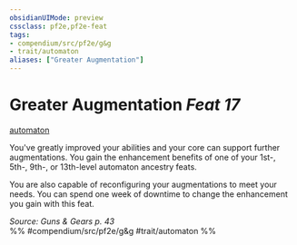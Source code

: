 ```yaml
---
obsidianUIMode: preview
cssclass: pf2e,pf2e-feat
tags:
- compendium/src/pf2e/g&g
- trait/automaton
aliases: ["Greater Augmentation"]
---
```

# Greater Augmentation  *Feat 17*  
[automaton](../../Rules/traits/automaton-g-g.md)  


You've greatly improved your abilities and your core can support further augmentations. You gain the enhancement benefits of one of your 1st-, 5th-, 9th-, or 13th-level automaton ancestry feats.

You are also capable of reconfiguring your augmentations to meet your needs. You can spend one week of downtime to change the enhancement you gain with this feat.

*Source: Guns & Gears p. 43*  
%% #compendium/src/pf2e/g&g #trait/automaton %%
